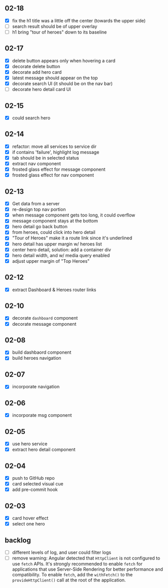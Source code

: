 ## 02-18
- [x] fix the h1 title was a little off the center (towards the upper side)
- [ ] search result should be of upper overlay
- [ ] h1 bring "tour of heroes" down to its baseline

## 02-17
- [x] delete button appears only when hovering a card
- [x] decorate delete button
- [x] decorate add hero card
- [x] latest message should appear on the top
- [x] decorate search UI (it should be on the nav bar)
- [ ] decorate hero detail card UI

## 02-15
- [x] could search hero

## 02-14
- [x] refactor: move all services to service dir 
- [x] if contains 'failure', highlight log message
- [x] tab should be in selected status
- [x] extract nav component
- [x] frosted glass effect for message component
- [x] frosted glass effect for nav component

## 02-13
- [x] Get data from a server
- [x] re-design top nav portion
- [x] when message component gets too long, it could overflow
- [x] message component stays at the bottom
- [x] hero detail go back button
- [x] from heroes, could click into hero detail
- [x] "Tour of Heroes" make it a route link since it's underlined
- [x] hero detail has upper margin w/ heroes list
- [x] center hero detail, solution: add a container div
- [x] hero detail width, and w/ media query enabled
- [x] adjust upper margin of "Top Heroes"

## 02-12
- [x] extract Dashboard & Heroes router links

## 02-10
- [x] decorate `dashboard` component
- [x] decorate message component

## 02-08
- [x] build dashbaord component
- [x] build heroes navigation

## 02-07
- [x] incorporate navigation

## 02-06
- [x] incorporate msg component

## 02-05
- [x] use hero service
- [x] extract hero detail component

## 02-04
- [x] push to GitHub repo
- [x] card selected visual cue
- [x] add pre-commit hook

## 02-03
- [x] card hover effect
- [x] select one hero

## backlog
- [ ] different levels of log, and user could filter logs
- [ ] remove warning: Angular detected that `HttpClient` is not configured to use `fetch` APIs. It's strongly recommended to enable `fetch` for applications that use Server-Side Rendering for better performance and compatibility. To enable `fetch`, add the `withFetch()` to the `provideHttpClient()` call at the root of the application.
